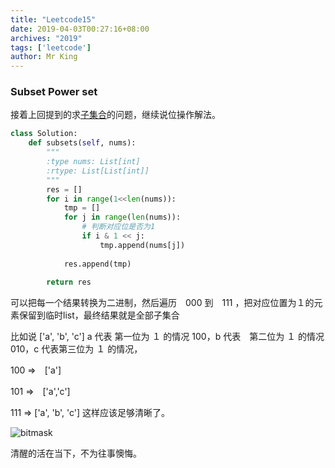 ```yaml
---
title: "Leetcode15"
date: 2019-04-03T00:27:16+08:00
archives: "2019"
tags: ['leetcode']
author: Mr King
---
```


### Subset Power set

接着上回提到的求[子集合](https://hurryking.github.io/2019/03/leetcode12/)的问题，继续说位操作解法。

```python
class Solution:
    def subsets(self, nums):
        """
        :type nums: List[int]
        :rtype: List[List[int]]
        """
        res = []
        for i in range(1<<len(nums)):
            tmp = []
            for j in range(len(nums)):
                # 判断对应位是否为1
                if i & 1 << j:
                    tmp.append(nums[j])
                    
            res.append(tmp)
        
        return res
```

可以把每一个结果转换为二进制，然后遍历　000 到　111 ，把对应位置为１的元素保留到临时list，最终结果就是全部子集合

比如说 ['a', 'b', 'c']  a 代表 第一位为 １ 的情况 100，b 代表　第二位为 １ 的情况　010，c 代表第三位为 １ 的情况，

100 =>　['a']

101 =>　['a','c']　

111 => ['a', 'b', 'c']
这样应该足够清晰了。

![bitmask](https://hurryking.github.io/img/bitmask.png)

>
清醒的活在当下，不为往事懊悔。